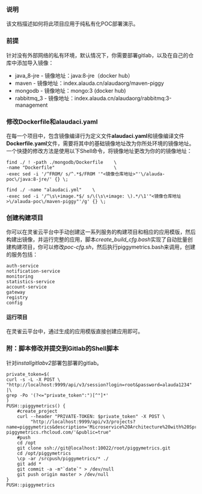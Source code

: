 ### 说明

该文档描述如何将此项目应用于纯私有化POC部署演示。

### 前提

针对没有外部网络的私有环境，默认情况下，你需要部署gitlab，以及在自己的仓库中添加导入镜像：

* java_8-jre              - 镜像地址：java:8-jre（docker hub）
* maven                   - 镜像地址：index.alauda.cn/alaudaorg/maven-piggy
* mongodb              - 镜像地址：mongo:3 (docker hub)
* rabbitmq_3           - 镜像地址：index.alauda.cn/alaudaorg/rabbitmq:3-management

### 修改Dockerfile和alaudaci.yaml

在每一个项目中，包含镜像编译行为定义文件**alaudaci.yaml**和镜像编译文件**Dockerfile.yaml**文件，需要将其中的基础镜像地址改为你所处环境的镜像地址。一个快捷的修改方法是使用以下Shell命令，将镜像地址更改为你的的镜像地址：

```shell
find ./ ! -path ./mongodb/Dockerfile    \
-name "Dockerfile"                      \
-exec sed -i '/^FROM/ s/^.*$/FROM '"<镜像仓库地址>"'\/alauda-poc\/java:8-jre/' {} \;

find ./ -name "alaudaci.yml"    \
-exec sed -i '/^\s\+image.*$/ s/\(\s\+image: \).*/\1'"<镜像仓库地址>\/alauda-poc\/maven-piggy"'/g' {} \;
```

### 创建构建项目

你可以在灵雀云平台中手动创建这一系列服务的构建项目和相应的应用模版，然后构建出镜像，并运行完整的应用，脚本*create_build_cfg.bash*实现了自动批量创建构建项目，你可以修改*poc-cfg.sh*，然后执行piggymetrics.bash来调用，创建的服务包括：

    auth-service
    notification-service
    monitoring
    statistics-service
    account-service
    gateway
    registry
    config
#### 运行项目

在灵雀云平台中，通过生成的应用模版直接创建应用即可。

### 附：脚本修改并提交到Gitlab的Shell脚本

针对*installgitlabv2*部署包部署的gitlab。

```shell
private_token=$(
curl -s -L -X POST \
"http://localhost:9999/api/v3/session?login=root&password=alauda1234" |\
grep -Po '(?<="private_token":")[^"]*'
)
PUSH::piggymetrics() {
    #create_project
    curl --header "PRIVATE-TOKEN: $private_token" -X POST \
         "http://localhost:9999/api/v3/projects?name=piggymetrics&description='Microservice%20Architecture%20with%20Spring%20Boot,%20Spring%20Cloud%20and%20Docker%20http://my-piggymetrics.rhcloud.com/'&public=true"
    #push
    cd /opt
    git clone ssh://git@localhost:10022/root/piggymetrics.git
    cd /opt/piggymetrics
    \cp -ar /srcpush/piggymetrics/* ./
    git add *
    git commit -a -m"`date`" > /dev/null
    git push origin master > /dev/null
}
PUSH::piggymetrics
```

